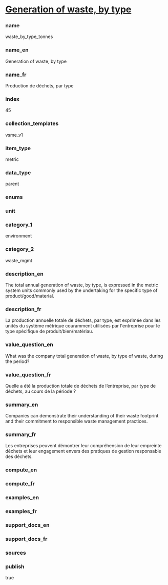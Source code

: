 
# [Generation of waste, by type](#waste_by_type_tonnes)

### name

waste_by_type_tonnes

### name_en

Generation of waste, by type

### name_fr

Production de déchets, par type

### index

45

### collection_templates

vsme_v1

### item_type

metric

### data_type

parent

### enums



### unit



### category_1

environment

### category_2

waste_mgmt

### description_en

The total annual generation of waste, by type, is expressed in the metric system units
commonly used by the undertaking for the specific type of product/good/material.

### description_fr

La production annuelle totale de déchets, par type, est exprimée dans les unités du système
métrique couramment utilisées par l'entreprise pour le type spécifique de produit/bien/matériau.

### value_question_en

What was the company total generation of waste, by type of waste, during the period?

### value_question_fr

Quelle a été la production totale de déchets de l’entreprise, par type de déchets, au cours de
la période ?

### summary_en

Companies can demonstrate their understanding of their waste footprint and their commitment to
responsible waste management practices.

### summary_fr

Les entreprises peuvent démontrer leur compréhension de leur empreinte déchets et leur engagement
envers des pratiques de gestion responsable des déchets.

### compute_en



### compute_fr



### examples_en



### examples_fr



### support_docs_en



### support_docs_fr



### sources



### publish

true

